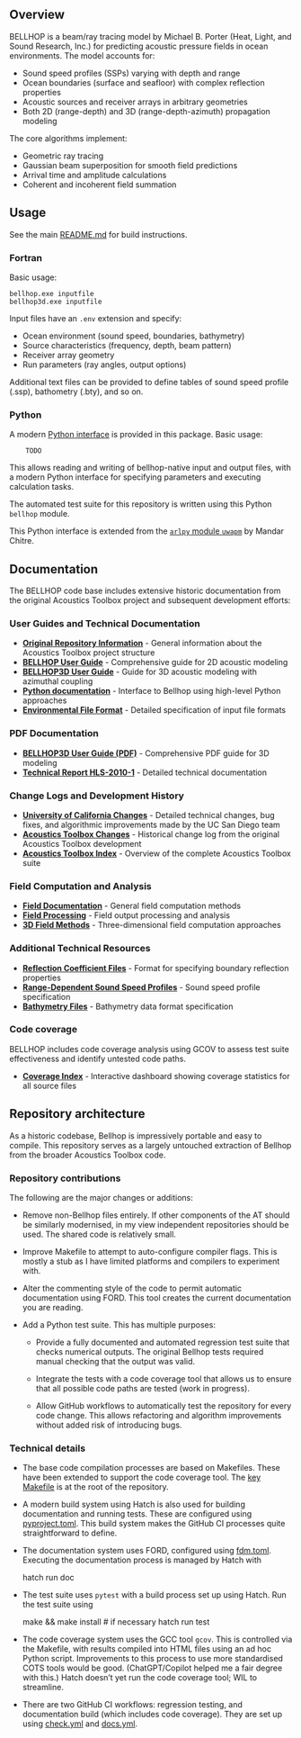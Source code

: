 
## Overview

BELLHOP is a beam/ray tracing model by Michael B. Porter (Heat, Light, and Sound Research, Inc.) for predicting acoustic pressure fields in ocean environments. The model accounts for:

- Sound speed profiles (SSPs) varying with depth and range
- Ocean boundaries (surface and seafloor) with complex reflection properties
- Acoustic sources and receiver arrays in arbitrary geometries
- Both 2D (range-depth) and 3D (range-depth-azimuth) propagation modeling

The core algorithms implement:
- Geometric ray tracing
- Gaussian beam superposition for smooth field predictions
- Arrival time and amplitude calculations
- Coherent and incoherent field summation


## Usage

See the main [README.md](../README.md) for build instructions.

### Fortran

Basic usage:
```
bellhop.exe inputfile
bellhop3d.exe inputfile
```

Input files have an `.env` extension and specify:
- Ocean environment (sound speed, boundaries, bathymetry)
- Source characteristics (frequency, depth, beam pattern)
- Receiver array geometry
- Run parameters (ray angles, output options)

Additional text files can be provided to define tables of sound speed profile (.ssp), bathometry (.bty), and so on.

### Python

A modern [Python interface](media/python/index.html) is provided in this package. Basic usage:
```
    TODO
```
This allows reading and writing of bellhop-native input and output files, with a modern Python interface for specifying parameters and executing calculation tasks.

The automated test suite for this repository is written using this Python `bellhop` module.

This Python interface is extended from the [`arlpy` module `uwapm`](https://arlpy.readthedocs.io/en/latest/uwapm.html) by Mandar Chitre.

## Documentation

The BELLHOP code base includes extensive historic documentation from the original
Acoustics Toolbox project and subsequent development efforts:

### User Guides and Technical Documentation
- **[Original Repository Information](media/index.htm)** - General information about the Acoustics Toolbox project structure
- **[BELLHOP User Guide](media/bellhop.htm)** - Comprehensive guide for 2D acoustic modeling
- **[BELLHOP3D User Guide](media/bellhop3d.htm)** - Guide for 3D acoustic modeling with azimuthal coupling
- **[Python documentation](media/python/index.html)** - Interface to Bellhop using high-level Python approaches
- **[Environmental File Format](media/EnvironmentalFile.htm)** - Detailed specification of input file formats

### PDF Documentation
- **[BELLHOP3D User Guide (PDF)](media/Bellhop3D%20User%20Guide%202016_7_25.pdf)** - Comprehensive PDF guide for 3D modeling
- **[Technical Report HLS-2010-1](media/HLS-2010-1.pdf)** - Detailed technical documentation

### Change Logs and Development History
- **[University of California Changes](media/CHANGES.md)** - Detailed technical changes, bug fixes, and algorithmic improvements made by the UC San Diego team
- **[Acoustics Toolbox Changes](media/at_changes.md)** - Historical change log from the original Acoustics Toolbox development
- **[Acoustics Toolbox Index](media/at_index.htm)** - Overview of the complete Acoustics Toolbox suite

### Field Computation and Analysis
- **[Field Documentation](media/fields.htm)** - General field computation methods
- **[Field Processing](media/field.htm)** - Field output processing and analysis
- **[3D Field Methods](media/field3d.htm)** - Three-dimensional field computation approaches

### Additional Technical Resources
- **[Reflection Coefficient Files](media/ReflectionCoefficientFile.htm)** - Format for specifying boundary reflection properties
- **[Range-Dependent Sound Speed Profiles](media/RangeDepSSPFile.htm)** - Sound speed profile specification
- **[Bathymetry Files](media/ATI_BTY_File.htm)** - Bathymetry data format specification

### Code coverage

BELLHOP includes code coverage analysis using GCOV to assess test suite effectiveness and identify untested code paths.

- **[Coverage Index](media/coverage-index.html)** - Interactive dashboard showing coverage statistics for all source files


## Repository architecture

As a historic codebase, Bellhop is impressively portable and easy to compile.
This repository serves as a largely untouched extraction of Bellhop from the broader Acoustics Toolbox code.

### Repository contributions

The following are the major changes or additions:

* Remove non-Bellhop files entirely. If other components of the AT should be similarly modernised, in my view independent repositories should be used. The shared code is relatively small.

* Improve Makefile to attempt to auto-configure compiler flags. This is mostly a stub as I have limited platforms and compilers to experiment with.

* Alter the commenting style of the code to permit automatic documentation using FORD. This tool creates the current documentation you are reading.

* Add a Python test suite. This has multiple purposes:

    * Provide a fully documented and automated regression test suite that checks numerical outputs. The original Bellhop tests required manual checking that the output was valid.

    * Integrate the tests with a code coverage tool that allows us to ensure that all possible code paths are tested (work in progress).

    * Allow GitHub workflows to automatically test the repository for every code change. This allows refactoring and algorithm improvements without added risk of introducing bugs.

### Technical details

* The base code compilation processes are based on Makefiles. These have been extended to support the code coverage tool. The [key Makefile](https://github.com/AUMAG/bellhop/blob/main/Makefile) is at the root of the repository.

* A modern build system using Hatch is also used for building documentation and running tests. These are configured using [pyproject.toml](https://github.com/AUMAG/bellhop/blob/main/pyproject.toml). This build system makes the GitHub CI processes quite straightforward to define.

* The documentation system uses FORD, configured using [fdm.toml](https://github.com/AUMAG/bellhop/blob/main/fpm.toml). Executing the documentation process is managed by Hatch with

    hatch run doc

* The test suite uses `pytest` with a build process set up using Hatch. Run the test suite using

    make && make install # if necessary
    hatch run test

* The code coverage system uses the GCC tool `gcov`. This is controlled via the Makefile, with results compiled into HTML files using an ad hoc Python script. Improvements to this process to use more standardised COTS tools would be good. (ChatGPT/Copilot helped me a fair degree with this.) Hatch doesn’t yet run the code coverage tool; WIL to streamline.

* There are two GitHub CI workflows: regression testing, and documentation build (which includes code coverage). They are set up using [check.yml](https://github.com/AUMAG/bellhop/blob/main/.github/workflows/check.yml) and [docs.yml](https://github.com/AUMAG/bellhop/blob/main/.github/workflows/docs.yml).
